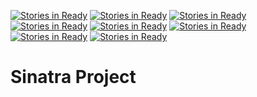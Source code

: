 [![Stories in Ready](https://badge.waffle.io/maedae/02-29-pair-project.png?label=ready&title=Ready)](https://waffle.io/maedae/02-29-pair-project)
[![Stories in Ready](https://badge.waffle.io/maedae/02-29-pair-project.png?label=ready&title=Ready)](https://waffle.io/maedae/02-29-pair-project)
[![Stories in Ready](https://badge.waffle.io/maedae/02-29-pair-project.png?label=ready&title=Ready)](https://waffle.io/maedae/02-29-pair-project)
[![Stories in Ready](https://badge.waffle.io/maedae/02-29-pair-project.png?label=ready&title=Ready)](https://waffle.io/maedae/02-29-pair-project)
[![Stories in Ready](https://badge.waffle.io/maedae/02-29-pair-project.png?label=ready&title=Ready)](https://waffle.io/maedae/02-29-pair-project)
[![Stories in Ready](https://badge.waffle.io/maedae/02-29-pair-project.png?label=ready&title=Ready)](https://waffle.io/maedae/02-29-pair-project)
[![Stories in Ready](https://badge.waffle.io/clburns107/02-29-pair-project.png?label=ready&title=Ready)](https://waffle.io/clburns107/02-29-pair-project)
[![Stories in Ready](https://badge.waffle.io/amymariewall/02-29-pair-project.png?label=ready&title=Ready)](https://waffle.io/amymariewall/02-29-pair-project)
# Sinatra Project

